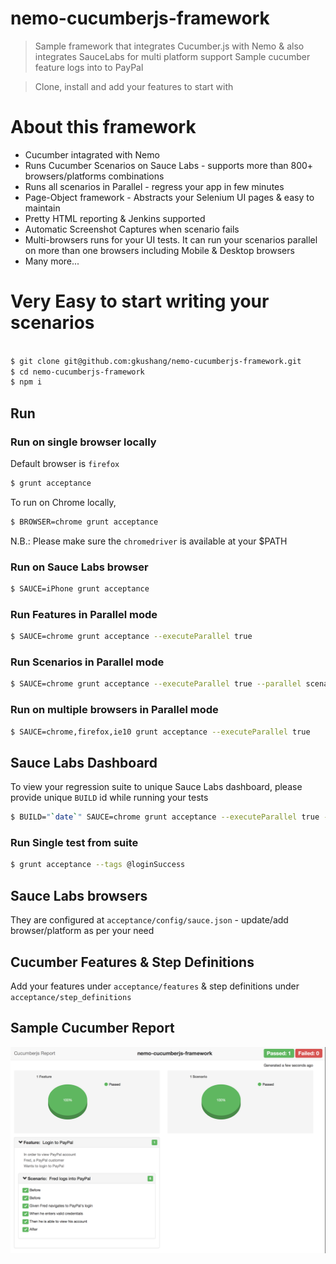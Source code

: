 # nemo-cucumberjs-framework
> Sample framework that integrates Cucumber.js with Nemo & also integrates SauceLabs for multi platform support
> Sample cucumber feature logs into to PayPal

> Clone, install and add your features to start with

# About this framework

* Cucumber intagrated with Nemo
* Runs Cucumber Scenarios on Sauce Labs - supports more than 800+ browsers/platforms combinations
* Runs all scenarios in Parallel - regress your app in few minutes
* Page-Object framework - Abstracts your Selenium UI pages & easy to maintain
* Pretty HTML reporting & Jenkins supported
* Automatic Screenshot Captures when scenario fails
* Multi-browsers runs for your UI tests. It can run your scenarios parallel on more than one browsers including Mobile & Desktop browsers
* Many more...

# Very Easy to start writing your scenarios

``` bash

$ git clone git@github.com:gkushang/nemo-cucumberjs-framework.git
$ cd nemo-cucumberjs-framework
$ npm i

```

## Run

### Run on single browser locally

Default browser is `firefox`

``` bash
$ grunt acceptance
```

To run on Chrome locally, 

``` bash
$ BROWSER=chrome grunt acceptance
```

N.B.: Please make sure the `chromedriver` is available at your $PATH

### Run on Sauce Labs browser

``` bash
$ SAUCE=iPhone grunt acceptance
```

### Run Features in Parallel mode

``` bash
$ SAUCE=chrome grunt acceptance --executeParallel true 
```

### Run Scenarios in Parallel mode

``` bash
$ SAUCE=chrome grunt acceptance --executeParallel true --parallel scenarios 
```

### Run on multiple browsers in Parallel mode

``` bash
$ SAUCE=chrome,firefox,ie10 grunt acceptance --executeParallel true 
```

## Sauce Labs Dashboard

To view your regression suite to unique Sauce Labs dashboard, please provide unique `BUILD` id while running your tests

``` bash
$ BUILD="`date`" SAUCE=chrome grunt acceptance --executeParallel true --parallel scenarios 
```

### Run Single test from suite

``` bash
$ grunt acceptance --tags @loginSuccess
```

## Sauce Labs browsers

They are configured at `acceptance/config/sauce.json` - update/add browser/platform as per your need

## Cucumber Features & Step Definitions

Add your features under `acceptance/features` & step definitions under `acceptance/step_definitions`

## Sample Cucumber Report
![Alt text](/acceptance/report/sampleCucumberReport.png "Sample Report")

